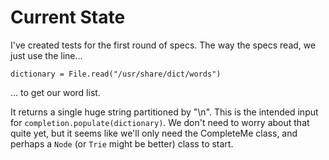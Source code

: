 # Current State

I've created tests for the first round of specs. The way the specs read, we just use the line...
```
dictionary = File.read("/usr/share/dict/words")
```
... to get our word list.

It returns a single huge string partitioned by "\n". This is the intended
input for `completion.populate(dictionary)`. We don't need to worry about that quite yet, but it seems like we'll only need the CompleteMe class, and perhaps a `Node` (or `Trie` might be better) class to start.
